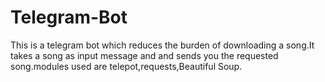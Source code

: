 # Telegram-Bot
This is a telegram bot which reduces the burden of  downloading a song.It takes a song as input message and and sends you the requested song.modules used are telepot,requests,Beautiful Soup.
